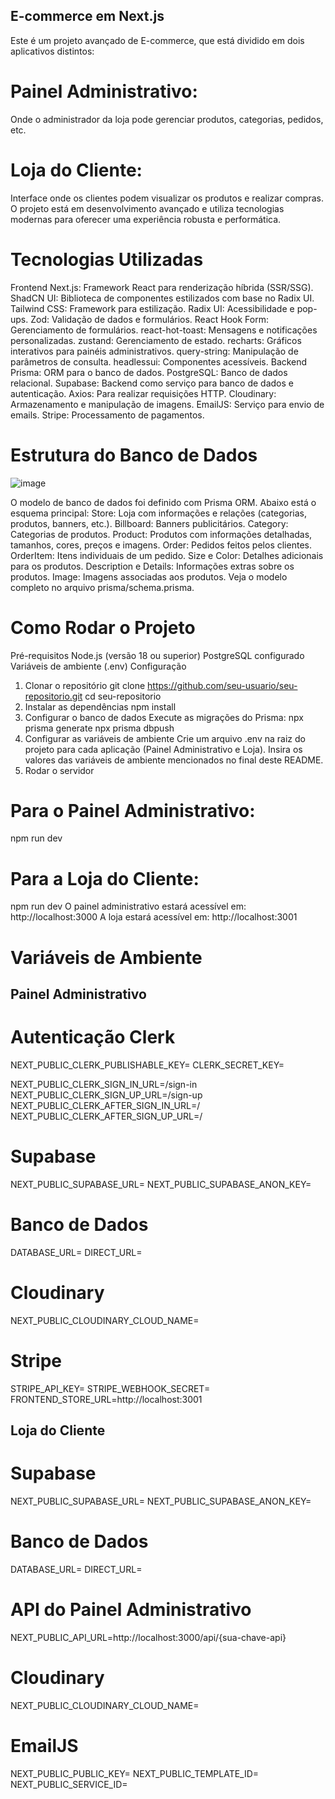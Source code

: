 ## E-commerce em Next.js
Este é um projeto avançado de E-commerce, que está dividido em dois aplicativos distintos:

# Painel Administrativo: 
Onde o administrador da loja pode gerenciar produtos, categorias, pedidos, etc.
# Loja do Cliente: 
Interface onde os clientes podem visualizar os produtos e realizar compras.
O projeto está em desenvolvimento avançado e utiliza tecnologias modernas para oferecer uma experiência robusta e performática.

# Tecnologias Utilizadas
Frontend
Next.js: Framework React para renderização híbrida (SSR/SSG).
ShadCN UI: Biblioteca de componentes estilizados com base no Radix UI.
Tailwind CSS: Framework para estilização.
Radix UI: Acessibilidade e pop-ups.
Zod: Validação de dados e formulários.
React Hook Form: Gerenciamento de formulários.
react-hot-toast: Mensagens e notificações personalizadas.
zustand: Gerenciamento de estado.
recharts: Gráficos interativos para painéis administrativos.
query-string: Manipulação de parâmetros de consulta.
headlessui: Componentes acessíveis.
Backend
Prisma: ORM para o banco de dados.
PostgreSQL: Banco de dados relacional.
Supabase: Backend como serviço para banco de dados e autenticação.
Axios: Para realizar requisições HTTP.
Cloudinary: Armazenamento e manipulação de imagens.
EmailJS: Serviço para envio de emails.
Stripe: Processamento de pagamentos.

# Estrutura do Banco de Dados
![image](https://github.com/user-attachments/assets/1d577331-5f20-46d9-8ec9-972f5b5140a6)

O modelo de banco de dados foi definido com Prisma ORM. Abaixo está o esquema principal:
Store: Loja com informações e relações (categorias, produtos, banners, etc.).
Billboard: Banners publicitários.
Category: Categorias de produtos.
Product: Produtos com informações detalhadas, tamanhos, cores, preços e imagens.
Order: Pedidos feitos pelos clientes.
OrderItem: Itens individuais de um pedido.
Size e Color: Detalhes adicionais para os produtos.
Description e Details: Informações extras sobre os produtos.
Image: Imagens associadas aos produtos.
Veja o modelo completo no arquivo prisma/schema.prisma.

# Como Rodar o Projeto
Pré-requisitos
Node.js (versão 18 ou superior)
PostgreSQL configurado
Variáveis de ambiente (.env)
Configuração
1. Clonar o repositório
git clone https://github.com/seu-usuario/seu-repositorio.git
cd seu-repositorio
2. Instalar as dependências
npm install
3. Configurar o banco de dados
Execute as migrações do Prisma:
npx prisma generate
npx prisma dbpush
5. Configurar as variáveis de ambiente
Crie um arquivo .env na raiz do projeto para cada aplicação (Painel Administrativo e Loja). Insira os valores das variáveis de ambiente mencionados no final deste README.
6. Rodar o servidor
# Para o Painel Administrativo:
npm run dev
# Para a Loja do Cliente:
npm run dev 
O painel administrativo estará acessível em: http://localhost:3000
A loja estará acessível em: http://localhost:3001

# Variáveis de Ambiente
## Painel Administrativo
# Autenticação Clerk
NEXT_PUBLIC_CLERK_PUBLISHABLE_KEY=
CLERK_SECRET_KEY=

NEXT_PUBLIC_CLERK_SIGN_IN_URL=/sign-in
NEXT_PUBLIC_CLERK_SIGN_UP_URL=/sign-up
NEXT_PUBLIC_CLERK_AFTER_SIGN_IN_URL=/
NEXT_PUBLIC_CLERK_AFTER_SIGN_UP_URL=/

# Supabase
NEXT_PUBLIC_SUPABASE_URL=
NEXT_PUBLIC_SUPABASE_ANON_KEY=

# Banco de Dados
DATABASE_URL=
DIRECT_URL=

# Cloudinary
NEXT_PUBLIC_CLOUDINARY_CLOUD_NAME=

# Stripe
STRIPE_API_KEY=
STRIPE_WEBHOOK_SECRET=
FRONTEND_STORE_URL=http://localhost:3001

## Loja do Cliente
# Supabase
NEXT_PUBLIC_SUPABASE_URL=
NEXT_PUBLIC_SUPABASE_ANON_KEY=

# Banco de Dados
DATABASE_URL=
DIRECT_URL=

# API do Painel Administrativo
NEXT_PUBLIC_API_URL=http://localhost:3000/api/{sua-chave-api}

# Cloudinary
NEXT_PUBLIC_CLOUDINARY_CLOUD_NAME=

# EmailJS
NEXT_PUBLIC_PUBLIC_KEY=
NEXT_PUBLIC_TEMPLATE_ID=
NEXT_PUBLIC_SERVICE_ID=
